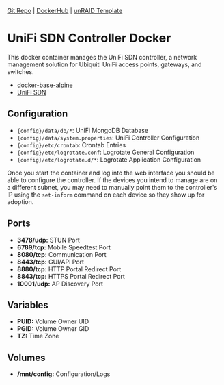 [Git Repo](https://code.nephatrine.net/nephatrine/docker-unifi) |
[DockerHub](https://hub.docker.com/r/nephatrine/unifi/) |
[unRAID Template](https://github.com/nephatrine/unraid-docker-templates)

# UniFi SDN Controller Docker

This docker container manages the UniFi SDN controller, a network management solution for Ubiquiti UniFi access points, gateways, and switches.

- [docker-base-alpine](https://code.nephatrine.net/nephatrine/docker-base-alpine)
- [UniFi SDN](https://unifi-sdn.ubnt.com/)

## Configuration

- ``{config}/data/db/*``: UniFi MongoDB Database
- ``{config}/data/system.properties``: UniFi Controller Configuration
- ``{config}/etc/crontab``: Crontab Entries
- ``{config}/etc/logrotate.conf``: Logrotate General Configuration
- ``{config}/etc/logrotate.d/*``: Logrotate Application Configuration

Once you start the container and log into the web interface you should be able to configure the controller. If the devices you intend to manage are on a different subnet, you may need to manually point them to the controller's IP using the ``set-inform`` command on each device so they show up for adoption.

## Ports

- **3478/udp:** STUN Port
- **6789/tcp:** Mobile Speedtest Port
- **8080/tcp:** Communication Port
- **8443/tcp:** GUI/API Port
- **8880/tcp:** HTTP Portal Redirect Port
- **8843/tcp:** HTTPS Portal Redirect Port
- **10001/udp:** AP Discovery Port

## Variables

- **PUID:** Volume Owner UID
- **PGID:** Volume Owner GID
- **TZ:** Time Zone

## Volumes

- **/mnt/config:** Configuration/Logs